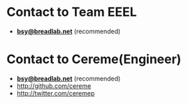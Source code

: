 # Contact to Team EEEL
 * **bsy@breadlab.net** (recommended)

# Contact to Cereme(Engineer)
 * **bsy@breadlab.net** (recommended)
 * http://github.com/cereme
 * http://twitter.com/ceremep
